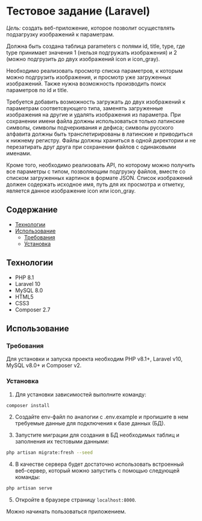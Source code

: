 # Тестовое задание (Laravel)
<i>Цель:</i> создать веб-приложение, которое позволит осуществлять подзагрузку изображений к параметрам.

Должна быть создана таблица parameters с полями id, title, type, где type принимает значения 1 (нельзя подгружать изображения) и 2 (можно подгрузить до двух изображений icon и icon_gray).

Необходимо реализовать просмотр списка параметров, к которым можно подгрузить изображения, и просмотр уже загруженных изображений. Также нужна возможность производить поиск параметров по id и title.

Требуется добавить возможность загружать до двух изображений к параметрам соответсвующего типа, заменять загруженные изображения на другие и удалять изображения из параметра.
При сохранении имени файла должны использоваться только латинские символы, символы подчеркивания и дефиса; символы русского алфавита должны быть транслетирированы в латинские и приводиться к нижнему регистру.
Файлы должны храниться в одной директории и не перезатирать друг друга при сохранении файлов с одинаковыми именами.

Кроме того, необходимо реализовать API, по которому можно получить все параметры с типом, позволяющим подгрузку файлов, вместе со списком загруженных картинок в формате JSON. Список изображений должен содержать исходное имя, путь для их просмотра и отметку, является данное изображение icon или icon_gray.

## Содержание
- [Технологии](#технологии)
- [Использование](#использование)
    - [Требования](#требования) 
    - [Установка](#установка)

## Технологии
- PHP 8.1
- Laravel 10
- MySQL 8.0
- HTML5
- CSS3
- Composer 2.7

## Использование
### Требования
Для установки и запуска проекта необходим PHP v8.1+, Laravel v10, MySQL v8.0+ и Composer v2.

### Установка
1. Для установки зависимостей выполните команду:
```sh
composer install
```

2. Создайте env-файл по аналогии с .env.example и пропишите в нем требуемые данные для подключения к базе данных (БД).

3. Запустите миграции для создания в БД необходимых таблиц и заполнения их тестовыми данными:
```sh
php artisan migrate:fresh --seed
```

4. В качестве сервера будет достаточно использовать встроенный веб-сервер, который можно запустить с помощью следующей команды: 
```sh
php artisan serve
```

5. Откройте в браузере страницу `localhost:8000`.

Можно начинать пользоваться приложением.
